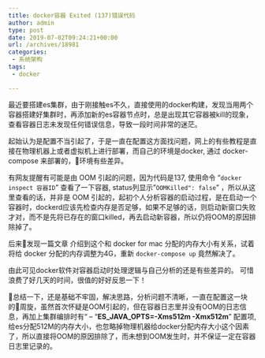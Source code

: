 ```yaml
---
title: docker容器 Exited (137)错误代码
author: admin
type: post
date: 2019-07-02T09:24:21+00:00
url: /archives/18981
categories:
 - 系统架构
tags:
 - docker

---
```

最近要搭建es集群，由于刚接触es不久，直接使用的docker构建，发现当用两个容器搭建好集群时，再添加新的es容器节点时，总是出现其它容器被kill的现象，查看容器日志未发现任何错误信息，导致一段时间非常的迷茫。

起始认为是配置不当引起了，于是一直在配置这方面找问题，网上的有些教程是直接在物理机器上或者虚拟机上进行部署，而自己的环境是docker, 通过 docker-compose 来部署的，环境有些差异。

有网友提醒有可能是由 OOM 引起的问题，因为代码是137, 使用命令 “`docker inspect 容器ID`” 查看了一下容器, status列显示”`OOMKilled": false`” ，所以从这里查看的话，并非是 OOM 引起的，起初个人分析容器的启动过程，是在启动一个容器时，dockerd应该先检查内存是否足够，如果不足够的话，则启动新窗口失败才对，而不是先将已存在的窗口killed，再去启动新容器，所以仍将OOM的原因排除掉了。

后来发现一篇文章 介绍到这个和 docker for mac 分配的内存大小有关系，试着将给 docker 分配的内存调整为4G，重新 `docker-compose up` 竟然解决了。

由此可见docker软件对容器启动时处理逻辑与自己分析的还是有些差异的。 可惜浪费了好几天的时间，很值的好好反思一下！

总结一下，还是基础不牢固，解决思路，分析问题不清晰，一直在配置这一块的周旋，虽然首次怀疑是OOM引起的，但在容器日志里并没有OOM的日志信息，再加上集群编排时有“ – “**ES\_JAVA\_OPTS=-Xms512m -Xmx512m**” 配置项,给es分配512M的内存大小，也忽略掉物理机器给docker分配内存大小这个因素了，所以直接将OOM的原因排除了，而未想到OOM发生时，并不保证一定在容器日志里记录的。